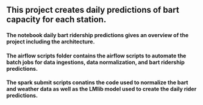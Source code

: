 ## This project creates daily predictions of bart capacity for each station.

#### The notebook daily bart ridership predictions gives an overview of the project including the architecture.

#### The airflow scripts folder contains the airflow scripts to automate the batch jobs for data ingestions, data normalization, and bart ridership predictions.

#### The spark submit scripts conatins the code used to normalize the bart and weather data as well as the LMlib model used to create the daily rider predictions.


